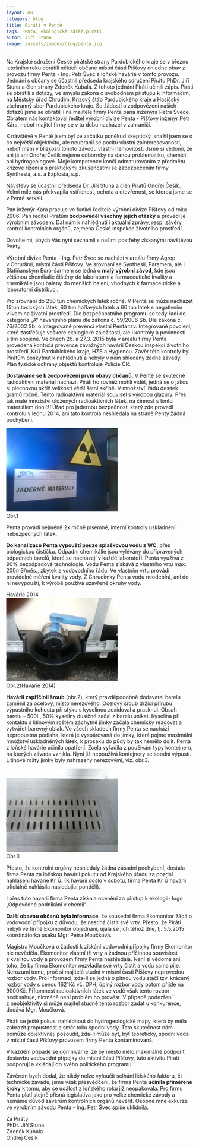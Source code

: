 ```yaml
---
layout: eu
category: blog
title: Piráti v Pentě
tags: Penta, ekologická zátěž,pirati
autor: Jiří Stuna
image: /assets/images/blog/penta.jpg
---
```


  Na Krajské sdružení České pirátské strany Pardubického kraje se v březnu letošního roku obrátili někteří občané místní části Píšťovy ohledne obav z provozu firmy Penta - Ing. Petr Švec a loňské havárie v tomto provozu. Jednání s občany se účastnil předseda krajského sdružení Pirátu PhDr. Jiří Stuna a člen strany Zdeněk Kubala.  Z tohoto jednání Piráti učinili zápis. Piráti se obrátili s dotazy, ve smyslu zákona o svobodném přístupu k informacím, na Městský úřad Chrudim, Krizový štáb Pardubického kraje a Hasičský záchranný sbor Pardubického kraje. Se žádostí o zodpovězení našich dotazů jsme se obrátili i na majitele firmy Penta pana inženýra Petra Švece. Obratem nás kontaktoval ředitel výrobní divize Penta - Píšťovy inženýr Petr Kára, neboť  majitel firmy se v tu dobu nacházel v zahraničí.

  K návštěvě v Pentě jsem byl ze začátku poněkud skeptický, snažil jsem se o co největší objektivitu, ale neubránil se pocitu vlastní zainteresovanosti, neboť mám v blízkosti tohoto závodu vlastní nemovitost. Jsme si vědomi, že ani já ani Ondřej Češík nejsme odborníky na danou problematiku, chemici ani hydrogeologové. Moje kompetence končí odmaturováním z předmětu krizové řízení a s praktickými  zkušenostmi se zabezpečením firmy Synthesia, a.s. a Explosia, s.p. 

  Návštěvy se účastnil předseda Dr. Jiří Stuna a člen Pirátů Ondřej Češík.  Velmi mile nás překvapila vstřícnost, ochota a otevřenost, se kterou jsme se v Pentě setkali.
  
  Pan inženýr Kára pracuje ve funkci ředitele výrobní divize Píšťovy od roku 2006. Pan ředitel Pirátům **zodpověděl všechny jejich otázky** a provedl je výrobním závodem. Dal nám k nahlédnutí i aktuální zprávy, resp. závěry kontrol kontrolních orgánů, zejména České inspekce životního prostředí. 

Dovolte mi, abych Vás nyní seznámil s našimi postřehy získanými návštěvou Penty.

  Výrobní divize Penta - Ing. Petr Švec se nachází v areálu firmy Agrop v Chrudimi, místní části Píšťovy. Ve srovnání se Synthesii, Paramem, ale i Slatiňanským Euro-šarmem se jedná o **malý výrobní závod**, kde jsou většinou chemikálie čištěny do laboratorní a farmaceutické kvality a chemikálie jsou baleny do menších balení, vhodných k farmaceutické a laboratorní distribuci.

  Pro srovnání do 250 tun chemických látek ročně. V Pentě se může nacházet 15tun toxických látek, 60 tun hořlavých látek a 60 tun látek s negativním vlivem na životní prostředí. Dle bezpečnostního programu se tedy řadí do kategorie „A“ havarijního plánu dle zákona č. 59/2006 Sb. Dle zákona č. 76/2002 Sb. o integrované prevenci vlastní Penta tzv. Integrované povolení, které zastřešuje veškeré ekologické záležitosti, ale i kontroly  a povinnosti s tím spojené. Ve dnech 26. a 27.3. 2015 byla v areálu firmy Penta provedena kontrola prevence závažných havárií Českou inspekcí životního prostředí, KrÚ Pardubického kraje, HZS a Hygienou. Závěr této kontroly byl Pirátům poskytnut k nahlédnutí a nebyly v něm shledány žádné závady. Plán fyzické ochrany objektů kontroluje Policie ČR. 

  **Dostáváme se k zodpovězení první obavy občanů.**  V Pentě se skutečně radioaktivní materiál nachází. Piráti ho rovněž mohli vidět, jedná se o jakou si plechovou skříň velikosti větší šatní skříně. V množství  řádu desítek gramů ročně. Tento radioaktivní materiál souvisel s výrobou glazury.  Přes tak malé množství uložených radioaktivních látek, na činnost s tímto materiálem dohlíží Úřad pro jadernou bezpečnost, který zde provedl kontrolu v lednu 2014, ani tato kontrola neshledala na straně Penty žádná pochybení.  

![Obr.1](/assets/images/blog/navsteva_penta/penta_1.jpg)   
Obr.1 

  Penta provádí nejméně 2x ročně písemné, interní kontroly uskladnění nebezpečných látek.

  **Do kanalizace Penta vypouští pouze splaškovou vodu z WC**, přes biologickou čističku. Odpadní chemikálie jsou vylévány do připravených odpadních barelů, které se nacházejí v každé laboratoři. Penta využívá z 90% bezodpadové technologie. Vodu Penta získává z vlastního vrtu max. 200m3/měs., zbytek z vodovodního řádu.  Ve vlastním  vrtu provádí pravidelné měření kvality vody. Z Chrudimky Penta vodu neodebírá, ani do ni nevypouští, k výrobě používá uzavřené okruhy vody.



Havárie 2014  
![Obr.2](/assets/images/blog/navsteva_penta/penta_2.jpg)   
Obr.2(Havárie 2014)

  **Havárii zapříčinil šroub** (obr.2), který pravděpodobně dodavatel barelu zaměnil za ocelový, místo nerezového. Ocelový šroub držící přírubu výpustního kohoutu při styku s kyselinou zoxidoval a prasknul. Obsah barelu – 500L, 50% kyseliny dusičné začal z barelu unikat. Kyselina při kontaktu s litinovým roštěm  záchytné jímky začala chemicky reagovat a vytvářet barevný oblak. Ve všech skladech firmy Penta se nachází nepropustná podlaha, která je vyspárovaná do jímky, která pojme maximální množství uskladněných látek, k prosaku do půdy by tak nemělo dojít. Penta z loňské havárie učinila opatření. Zcela vyřadila z používání typy kontejneru, na kterých závada vznikla. Nyní již nepoužívá kontejnery se spodní výpustí. Litinové rošty jímky byly nahrazeny nerezovými, viz. obr.3.

![Obr.3](/assets/images/blog/navsteva_penta/penta_3.jpg)   
Obr.3

  Přesto, že kontrolní orgány neshledaly žádná zásadní pochybení, dostala firma Penta za loňskou havárii pokutu od Krajského úřadu za pozdní nahlášení havárie Kr Ú. (K havárii došlo v sobotu, firma Penta Kr Ú havárii oficiálně nahlásila následující pondělí).

  I přes tuto havarii firma Penta získala ocenění za přístup k ekologii- logo „Odpovědné podnikání v chemii“.

  **Další obavou občanů byla informace**, že sousední firma Ekomonitor žádá o vodovodní přípojku z důvodu, že nestíhá čistit své vrty. Přesto, že Piráti nebyli ve firmě Ekomonitor objednáni, ujala se jich téhož dne, tj. 5.5.2015 koordinátorka úseku Mgr. Petra Moučková. 

  Magistra Moučková o žádosti k získání vodovodní přípojky firmy Ekomonitor nic nevěděla. Ekomonitor vlastní tři vrty a žádnou příčinnou souvislost  s kvalitou vody a provozem firmy Penta neshledala. Není si vědoma ani toho, že by firma Ekomonitor nezvládla své vrty čistit a vodu sama pije. Nerozumí tomu, proč si majitelé studní v místní části Píšťovy neprovedou rozbor vody. Pro informaci, zda-li se jedná o pitnou vodu stačí tzv. krácený rozbor vody s cenou 1621Kč vč. DPH, úplný rozbor vody potom přijde na 9000Kč. Přítomnost radioaktivních látek ve vodě však tento rozbor neobsahuje, nicméně není problém ho provést. V případě podezření z neobjektivity si může majitel studně tento rozbor zadat u konkurence, dodává Mgr. Moučková. 

  Piráti se ještě pokusi nahlédnout do hydrogeologické mapy, která by měla zobrazit propustnost a směr toku spodní vody. Tato skutečnost nám pomůže objektivněji posoudit, zda-li může být, byť teoreticky, spodní voda v místní části Píšťovy provozem firmy Penta kontaminovaná. 

  V každém případě se domníváme, že by město mělo maximálně podpořit   dostavbu vodovodní přípojky do místní části Píšťovy, tuto aktivitu Piráti podporují a vkládají do svého politického programu.

  Závěrem bych dodal, že  nikdy nelze vyloučit selhání lidského faktoru, či technické závadě, jsme však přesvědčeni, že firma Penta **učinila přiměřené kroky** k tomu, aby se událost z loňského roku již neopakovala. Pro firmu Penta platí stejně přísná legislativa jako pro velké chemické závody a nemáme důvod závěrům kontrolních orgánů nevěřit.  Osobně mne exkurze ve výrobním závodu Penta - Ing. Petr Švec spíše uklidnila.
  
Za Piráty  
PhDr. Jiří Stuna  
Zdeněk Kubala  
Ondřej Češík  
